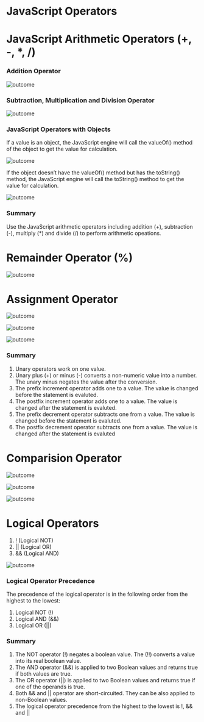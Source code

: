# JavaScript Operators

# JavaScript Arithmetic Operators (+, -, *, /)

### Addition Operator

![outcome](./01.JPG)

### Subtraction, Multiplication and Division Operator

![outcome](./02.JPG)

### JavaScript Operators with Objects

If a value is an object, the JavaScript engine will call the valueOf() method of the object to get the value for calculation.

![outcome](./03.JPG)

If the object doesn’t have the valueOf() method but has the toString() method, the JavaScript engine will call the toString() method to get the value for calculation. 

![outcome](./04.JPG)

### Summary
Use the JavaScript arithmetic operators including addition (+), subtraction (-), multiply (*) and divide (/) to perform arithmetic opeations.

# Remainder Operator (%)

![outcome](./05.JPG)

# Assignment Operator

![outcome](./07.JPG)

![outcome](./08.JPG)

![outcome](./09.JPG)

### Summary
1. Unary operators work on one value.
2. Unary plus (+) or minus (-) converts a non-numeric value into a number. The unary minus negates the value after the conversion.
3. The prefix increment operator adds one to a value. The value is changed before the statement is evaluted.
4. The postfix increment operator adds one to a value. The value is changed after the statement is evaluted.
5. The prefix decrement operator subtracts one from a value. The value is changed before the statement is evaluted.
6. The postfix decrement operator subtracts one from a value. The value is changed after the statement is evaluted

# Comparision Operator

![outcome](./10.JPG)

![outcome](./11.JPG)

![outcome](./12.JPG)

# Logical Operators

1. ! (Logical NOT)
2. || (Logical OR)
3. && (Logical AND)

![outcome](./13.JPG)

### Logical Operator Precedence
The precedence of the logical operator is in the following order from the highest to the lowest:

1. Logical NOT (!)
2. Logical AND (&&)
3. Logical OR (||)

### Summary
1. The NOT operator (!) negates a boolean value. The (!!) converts a value into its real boolean value.
2. The AND operator (&&) is applied to two Boolean values and returns true if both values are true.
3. The OR operator (||) is applied to two Boolean values and returns true if one of the operands is true.
4. Both && and || operator are short-circuited. They can be also applied to non-Boolean values.
5. The logical operator precedence from the highest to the lowest is !, && and ||







